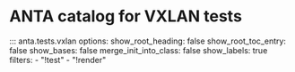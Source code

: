 <!--
  ~ Copyright (c) 2023-2024 Arista Networks, Inc.
  ~ Use of this source code is governed by the Apache License 2.0
  ~ that can be found in the LICENSE file.
  -->

# ANTA catalog for VXLAN tests

::: anta.tests.vxlan
    options:
      show_root_heading: false
      show_root_toc_entry: false
      show_bases: false
      merge_init_into_class: false
      show_labels: true
      filters:
        - "!test"
        - "!render"
